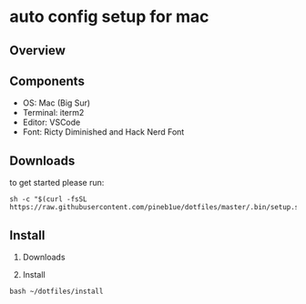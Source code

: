 # auto config setup for mac

## Overview


## Components

- OS: Mac (Big Sur)
- Terminal: iterm2
- Editor: VSCode
- Font: Ricty Diminished and Hack Nerd Font

## Downloads
to get started please run:
```
sh -c "$(curl -fsSL https://raw.githubusercontent.com/pineb1ue/dotfiles/master/.bin/setup.sh)"
```

## Install

1. Downloads

2. Install
```
bash ~/dotfiles/install
```
